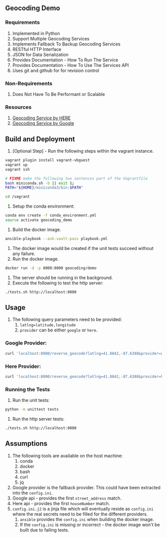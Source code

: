 ## Geocoding Demo

### Requirements

1. Implemented in Python
1. Support Multiple Geocoding Services
1. Implements Fallback To Backup Geocoding Services
1. RESTful HTTP Interface
1. JSON for Data Serialization
1. Provides Documentation - How To Run The Service
1. Provides Documentation - How To Use The Services API
1. Uses git and github for for revision control

### Non-Requirements

1. Does Not Have To Be Performant or Scalable

### Resources

1. [Geocoding Service by HERE](https://developer.here.com/documentation/geocoder/topics/quick-start.html)
1. [Geocoding Service by Google](https://developers.google.com/maps/documentation/geocoding/start##Design)

## Build and Deployment

1. [Optional Step] - Run the following steps within the vagrant instance.
```bash
vagrant plugin install vagrant-vbguest
vagrant up
vagrant ssh

# FIXME make the following two sentences part of the Vagrantfile
bash miniconda.sh -b || exit 1;
PATH="${HOME}/miniconda3/bin:$PATH"

cd /vagrant
```
1. Setup the conda environment:
```bash
conda env create -f conda_environment.yml
source activate geocoding_demo
```
1. Build the docker image.
```bash
ansible-playbook --ask-vault-pass playbook.yml
```
1. The docker image would be created if the unit tests succeed without any failure.
1. Run the docker image.
```bash
docker run -d -p 8000:8000 geocoding/demo
```
1. The server should be running in the background. 
1. Execute the following to test the http server:
```bash
./tests.sh http://localhost:8000
```

## Usage

1. The following query parameters need to be provided:
    1. `latlng=latitude,longitude`
    1. `provider` can be either `google` or `here`.

### Google Provider:

```bash
curl 'localhost:8000/reverse_geocode?latlng=41.8842,-87.6388&provider=google' -v
```

### Here Provider:

```bash
curl 'localhost:8000/reverse_geocode?latlng=41.8842,-87.6388&provider=here' -v
```


### Running the Tests

1. Run the unit tests:
```bash
python -m unittest tests
```

1. Run the http server tests:
```bash
./tests.sh http://localhost:8000
```

## Assumptions

1. The following tools are available on the host machine:
    1. conda
    1. docker
    1. bash
    1. curl
    1. jq
1. Google provider is the fallback provider. This could have been extracted into the `config.ini`.
1. Google api - provides the first `street_address` match.
1. Here api - provides the first `houseNumber` match.
1. `config.ini.j2` is a jinja file which will eventually reside as `config.ini` where the real secrets need 
    to be filled for the different providers. 
    1. `ansible` provides the `config.ini` when building the docker image.
    1. If the `config.ini` is missing or incorrect - the docker image won't be built due to failing tests.